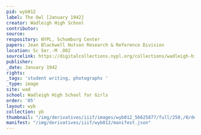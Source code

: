 ```yaml
---
pid: wyb012
label: The Owl [January 1942]
creator: Wadleigh High School
contributor:
source:
respository: NYPL, Schomburg Center
papers: Jean Blackwell Hutson Research & Reference Division
location: Sc Ser.-M .O82
sourcelink: https://digitalcollections.nypl.org/collections/wadleigh-high-school-yearbooks#/?tab=navigation
publisher:
_date: January 1942
rights:
_tags: 'student writing, photographs '
_type: image
site: wad
school: Wadleigh High School for Girls
order: '05'
layout: wyb
collection: yb
thumbnail: "/img/derivatives/iiif/images/wyb012_56625877/full/250,/0/default.jpg"
manifest: "/img/derivatives/iiif/wyb012/manifest.json"
---
```

